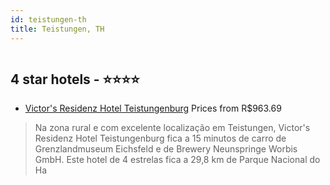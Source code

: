 ```yaml
---
id: teistungen-th
title: Teistungen, TH
---
```


<center><img src="https://i.travelapi.com/hotels/1000000/560000/559500/559485/9d92af71_z.jpg" alt="" /></center>


##  4 star hotels - ⭐️⭐️⭐️⭐️

-    [Victor's Residenz Hotel Teistungenburg](https://www.hurb.com/br/aud/https://www.hurb.com/br/hotels/teistungen/victor-s-residenz-hotel-teistungenburg-HT-MXYD?cmp=18055) Prices from R$963.69
   > Na zona rural e com excelente localização em Teistungen, Victor's Residenz Hotel Teistungenburg fica a 15 minutos de carro de Grenzlandmuseum Eichsfeld e de Brewery Neunspringe Worbis GmbH.  Este hotel de 4 estrelas fica a 29,8 km de Parque Nacional do Ha

